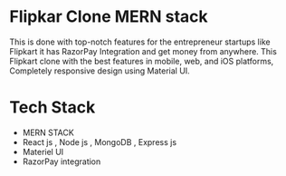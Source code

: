 # Flipkar Clone MERN stack
 This is done with top-notch features for the entrepreneur startups like Flipkart it has RazorPay Integration and get money from anywhere.
 This Flipkart clone with the best features in mobile, web, and iOS platforms, Completely responsive design using Material UI.


# Tech Stack
- MERN STACK
- React js , Node js , MongoDB , Express js
- Materiel UI
- RazorPay integration
